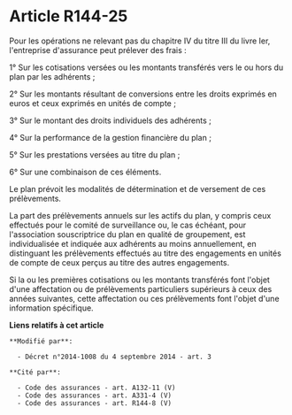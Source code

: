 # Article R144-25

Pour les opérations ne relevant pas du chapitre IV du titre III du livre Ier, l'entreprise d'assurance peut prélever des
frais :

1° Sur les cotisations versées ou les montants transférés vers le ou hors du plan par les adhérents ;

2° Sur les montants résultant de conversions entre les droits exprimés en euros et ceux exprimés en unités de compte ;

3° Sur le montant des droits individuels des adhérents ;

4° Sur la performance de la gestion financière du plan ;

5° Sur les prestations versées au titre du plan ;

6° Sur une combinaison de ces éléments.

Le plan prévoit les modalités de détermination et de versement de ces prélèvements.

La part des prélèvements annuels sur les actifs du plan, y compris ceux effectués pour le comité de surveillance ou, le cas
échéant, pour l'association souscriptrice du plan en qualité de groupement, est individualisée et indiquée aux adhérents au
moins annuellement, en distinguant les prélèvements effectués au titre des engagements en unités de compte de ceux perçus au
titre des autres engagements.

Si la ou les premières cotisations ou les montants transférés font l'objet d'une affectation ou de prélèvements particuliers
supérieurs à ceux des années suivantes, cette affectation ou ces prélèvements font l'objet d'une information spécifique.

**Liens relatifs à cet article**

	**Modifié par**:

	  - Décret n°2014-1008 du 4 septembre 2014 - art. 3

	**Cité par**:

	  - Code des assurances - art. A132-11 (V)
	  - Code des assurances - art. A331-4 (V)
	  - Code des assurances - art. R144-8 (V)
